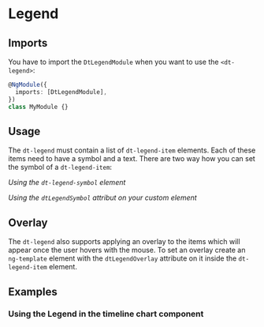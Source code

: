 # Legend

<docs-source-example example="DefaultLegendExample"></docs-source-example>

## Imports

You have to import the `DtLegendModule` when you want to use the `<dt-legend>`:

```typescript
@NgModule({
  imports: [DtLegendModule],
})
class MyModule {}
```

## Usage

The `dt-legend` must contain a list of `dt-legend-item` elements. Each of these
items need to have a symbol and a text. There are two way how you can set the
symbol of a `dt-legend-item`:

_Using the `dt-legend-symbol` element_

<docs-source-example example="DefaultLegendExample"></docs-source-example>

_Using the `dtLegendSymbol` attribut on your custom element_

<docs-source-example example="SymbolAttributeLegendExample"></docs-source-example>

## Overlay

The `dt-legend` also supports applying an overlay to the items which will appear
once the user hovers with the mouse. To set an overlay create an `ng-template`
element with the `dtLegendOverlay` attribute on it inside the `dt-legend-item`
element.

<docs-source-example example="OverlayLegendExample"></docs-source-example>

## Examples

### Using the Legend in the timeline chart component

<docs-source-example example="TimelineChartLegendExample"></docs-source-example>
